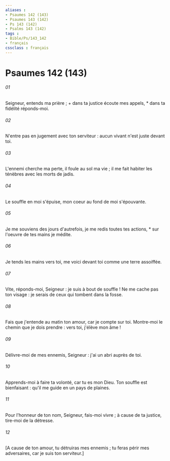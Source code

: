 ```yaml
---
aliases : 
- Psaumes 142 (143)
- Psaumes 143 (142)
- Ps 143 (142)
- Psalms 143 (142)
tags : 
- Bible/Ps/143_142
- français
cssclass : français
---
```


# Psaumes 142 (143)

###### 01
Seigneur, entends ma prière ; + dans ta justice écoute mes appels, * dans ta fidélité réponds-moi.
###### 02
N'entre pas en jugement avec ton serviteur : aucun vivant n'est juste devant toi.
###### 03
L'ennemi cherche ma perte, il foule au sol ma vie ; il me fait habiter les ténèbres avec les morts de jadis.
###### 04
Le souffle en moi s'épuise, mon coeur au fond de moi s'épouvante.
###### 05
Je me souviens des jours d'autrefois, je me redis toutes tes actions, * sur l'oeuvre de tes mains je médite.
###### 06
Je tends les mains vers toi, me voici devant toi comme une terre assoiffée.
###### 07
Vite, réponds-moi, Seigneur : je suis à bout de souffle ! Ne me cache pas ton visage : je serais de ceux qui tombent dans la fosse.
###### 08
Fais que j'entende au matin ton amour, car je compte sur toi. Montre-moi le chemin que je dois prendre : vers toi, j'élève mon âme !
###### 09
Délivre-moi de mes ennemis, Seigneur : j'ai un abri auprès de toi.
###### 10
Apprends-moi à faire ta volonté, car tu es mon Dieu. Ton souffle est bienfaisant : qu'il me guide en un pays de plaines.
###### 11
Pour l'honneur de ton nom, Seigneur, fais-moi vivre ; à cause de ta justice, tire-moi de la détresse.
###### 12
[A cause de ton amour, tu détruiras mes ennemis ; tu feras périr mes adversaires, car je suis ton serviteur.]
